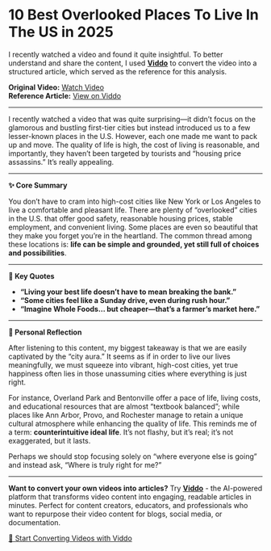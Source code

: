 # 10 Best Overlooked Places To Live In The US in 2025

I recently watched a video and found it quite insightful. To better understand and share the content, I used **[Viddo](https://viddo.pro/)** to convert the video into a structured article, which served as the reference for this analysis.

**Original Video:** [Watch Video](https://www.youtube.com/watch?v=Idl-FA_GMmM)  
**Reference Article:** [View on Viddo](https://viddo.pro/zh/video-result/d02dc021-7d07-4a13-a5a5-0e6a569bb036)

---

I recently watched a video that was quite surprising—it didn’t focus on the glamorous and bustling first-tier cities but instead introduced us to a few lesser-known places in the U.S. However, each one made me want to pack up and move. The quality of life is high, the cost of living is reasonable, and importantly, they haven’t been targeted by tourists and “housing price assassins.” It’s really appealing.

---

**✨ Core Summary**

You don’t have to cram into high-cost cities like New York or Los Angeles to live a comfortable and pleasant life. There are plenty of “overlooked” cities in the U.S. that offer good safety, reasonable housing prices, stable employment, and convenient living. Some places are even so beautiful that they make you forget you’re in the heartland. The common thread among these locations is: **life can be simple and grounded, yet still full of choices and possibilities**.

---

**🎯 Key Quotes**

- **“Living your best life doesn’t have to mean breaking the bank.”**
- **“Some cities feel like a Sunday drive, even during rush hour.”**
- **“Imagine Whole Foods... but cheaper—that’s a farmer’s market here.”**

---

**🧠 Personal Reflection**

After listening to this content, my biggest takeaway is that we are easily captivated by the “city aura.” It seems as if in order to live our lives meaningfully, we must squeeze into vibrant, high-cost cities, yet true happiness often lies in those unassuming cities where everything is just right.

For instance, Overland Park and Bentonville offer a pace of life, living costs, and educational resources that are almost “textbook balanced”; while places like Ann Arbor, Provo, and Rochester manage to retain a unique cultural atmosphere while enhancing the quality of life. This reminds me of a term: **counterintuitive ideal life**. It’s not flashy, but it’s real; it’s not exaggerated, but it lasts.

Perhaps we should stop focusing solely on “where everyone else is going” and instead ask, “Where is truly right for me?”

---

**Want to convert your own videos into articles?** Try **[Viddo](https://viddo.pro/)** - the AI-powered platform that transforms video content into engaging, readable articles in minutes. Perfect for content creators, educators, and professionals who want to repurpose their video content for blogs, social media, or documentation.

[🚀 Start Converting Videos with Viddo](https://viddo.pro/)